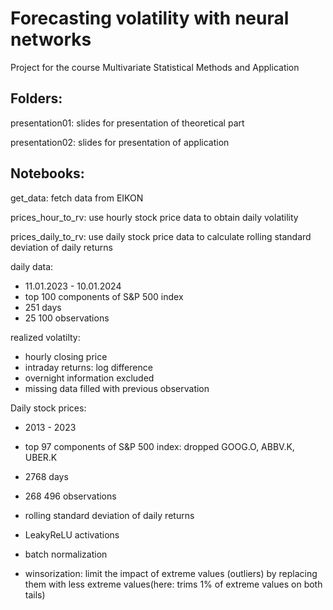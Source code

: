 # Forecasting volatility with neural networks

Project for the course Multivariate Statistical Methods and Application

## Folders:

presentation01: slides for presentation of theoretical part

presentation02: slides for presentation of application


## Notebooks:

get_data: fetch data from EIKON

prices_hour_to_rv: use hourly stock price data to obtain daily volatility

prices_daily_to_rv: use daily stock price data to calculate rolling standard deviation of daily returns



daily data:
- 11.01.2023 - 10.01.2024
- top 100 components of S&P 500 index
- 251 days
- 25 100 observations

realized volatilty:
- hourly closing price
- intraday returns: log difference
- overnight information excluded
- missing data filled with previous observation



Daily stock prices:
- 2013 - 2023
- top 97 components of S&P 500 index: dropped GOOG.O, ABBV.K, UBER.K
- 2768 days
- 268 496 observations
- rolling standard deviation of daily returns

- LeakyReLU activations
- batch normalization
- winsorization: limit the impact of extreme values (outliers) by replacing them with less     extreme values(here: trims 1% of extreme values on both tails)

